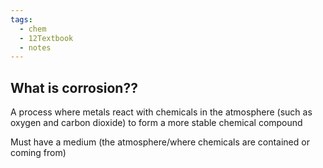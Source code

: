 ```yaml
---
tags:
  - chem
  - 12Textbook
  - notes
---
```

## What is corrosion??
A process where metals react with chemicals in the atmosphere (such as oxygen and carbon dioxide) to form a more stable chemical compound

Must have a medium (the atmosphere/where chemicals are contained or coming from)





### 
